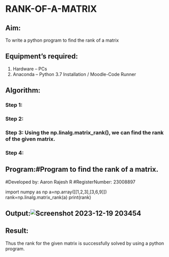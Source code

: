 # RANK-OF-A-MATRIX
## Aim:
To write a python program to find the rank of a matrix
## Equipment’s required:
1. 	Hardware – PCs
2. 	Anaconda – Python 3.7 Installation / Moodle-Code Runner
## Algorithm:
### Step 1: 
### Step 2: 
### Step 3: Using the np.linalg.matrix_rank(), we can find the rank of the given matrix.
### Step 4: 
## Program:#Program to find the rank of a matrix.
#Developed by: Aaron Rajesh R
#RegisterNumber: 23008897

import numpy as np
a=np.array([[1,2,3],[3,6,9]])
rank=np.linalg.matrix_rank(a)
print(rank)
## Output:![Screenshot 2023-12-19 203454](https://github.com/Aaron-0111/RANK-OF-A-MATRIX/assets/149347631/dc5f8574-3156-4d5a-9f1a-1f3329cbc6a1)

## Result:
Thus the rank for the given matrix is successfully solved by  using a python program.

